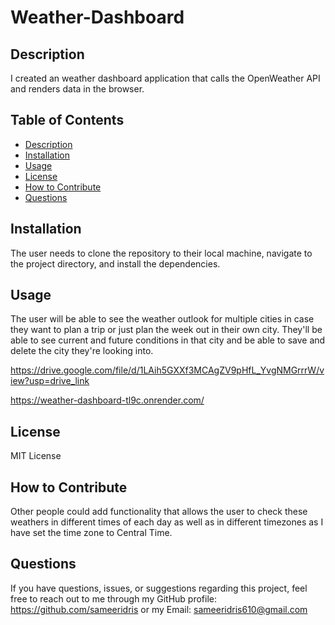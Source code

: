 # Weather-Dashboard

## Description

I created an weather dashboard application that calls the OpenWeather API and renders data in the browser. 

## Table of Contents 

- [Description](#description)
- [Installation](#installation)
- [Usage](#usage)
- [License](#license)
- [How to Contribute](#how-to-contribute)
- [Questions](#questions)

## Installation

The user needs to clone the repository to their local machine, navigate to the project directory, and install the dependencies.

## Usage

The user will be able to see the weather outlook for multiple cities in case they want to plan a trip or just plan the week out in their own city. They'll be able to see current and future conditions in that city and be able to save and delete the city they're looking into.

https://drive.google.com/file/d/1LAih5GXXf3MCAgZV9pHfL_YvgNMGrrrW/view?usp=drive_link

https://weather-dashboard-tl9c.onrender.com/

## License

MIT License

## How to Contribute

Other people could add functionality that allows the user to check these weathers in different times of each day as well as in different timezones as I have set the time zone to Central Time.

## Questions

If you have questions, issues, or suggestions regarding this project, feel free to reach out to me through my GitHub profile: https://github.com/sameeridris or my Email: sameeridris610@gmail.com



